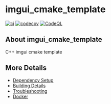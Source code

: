 # imgui_cmake_template

[![ci](https://github.com/kylix/imgui_cmake_template/actions/workflows/ci.yml/badge.svg)](https://github.com/kylix/imgui_cmake_template/actions/workflows/ci.yml)
[![codecov](https://codecov.io/gh/kylix/imgui_cmake_template/branch/main/graph/badge.svg)](https://codecov.io/gh/kylix/imgui_cmake_template)
[![CodeQL](https://github.com/kylix/imgui_cmake_template/actions/workflows/codeql-analysis.yml/badge.svg)](https://github.com/kylix/imgui_cmake_template/actions/workflows/codeql-analysis.yml)

## About imgui_cmake_template
C++ imgui cmake template


## More Details

 * [Dependency Setup](README_dependencies.md)
 * [Building Details](README_building.md)
 * [Troubleshooting](README_troubleshooting.md)
 * [Docker](README_docker.md)
